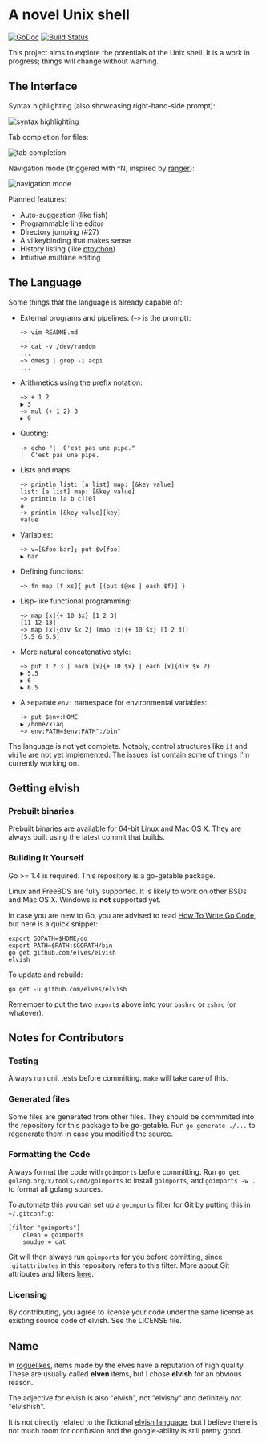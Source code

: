 # A novel Unix shell

[![GoDoc](http://godoc.org/github.com/elves/elvish?status.svg)](http://godoc.org/github.com/elves/elvish)
[![Build Status](https://travis-ci.org/elves/elvish.svg?branch=master)](https://travis-ci.org/elves/elvish)

This project aims to explore the potentials of the Unix shell. It is a work in
progress; things will change without warning.


## The Interface

Syntax highlighting (also showcasing right-hand-side prompt):

![syntax
highlighting](https://raw.githubusercontent.com/elves/images/master/syntax.png)

Tab completion for files:

![tab completion](https://raw.githubusercontent.com/elves/images/master/completion.png)

Navigation mode (triggered with ^N, inspired by
[ranger](http://ranger.nongnu.org/)):

![navigation mode](https://raw.githubusercontent.com/elves/images/master/navigation.png)


Planned features:

* Auto-suggestion (like fish)
* Programmable line editor
* Directory jumping (#27)
* A vi keybinding that makes sense
* History listing (like
  [ptpython](https://github.com/jonathanslenders/ptpython))
* Intuitive multiline editing

## The Language

Some things that the language is already capable of:

* External programs and pipelines: (`~>` is the prompt):
  ```
  ~> vim README.md
  ...
  ~> cat -v /dev/random
  ...
  ~> dmesg | grep -i acpi
  ...
  ```

* Arithmetics using the prefix notation:
  ```
  ~> + 1 2
  ▶ 3
  ~> mul (+ 1 2) 3
  ▶ 9
  ```

* Quoting:
  ```
  ~> echo "|  C'est pas une pipe."
  |  C'est pas une pipe.
  ```

* Lists and maps:
  ```
  ~> println list: [a list] map: [&key value]
  list: [a list] map: [&key value]
  ~> println [a b c][0]
  a
  ~> println [&key value][key]
  value
  ```

* Variables:
  ```
  ~> v=[&foo bar]; put $v[foo]
  ▶ bar
  ```

* Defining functions:
  ```
  ~> fn map [f xs]{ put [(put $@xs | each $f)] }
  ```

* Lisp-like functional programming:
  ```
  ~> map [x]{+ 10 $x} [1 2 3]
  [11 12 13]
  ~> map [x]{div $x 2} (map [x]{+ 10 $x} [1 2 3])
  [5.5 6 6.5]
  ```

* More natural concatenative style:
  ```
  ~> put 1 2 3 | each [x]{+ 10 $x} | each [x]{div $x 2}
  ▶ 5.5
  ▶ 6
  ▶ 6.5
  ```

* A separate `env:` namespace for environmental variables:
  ```
  ~> put $env:HOME
  ▶ /home/xiaq
  ~> env:PATH=$env:PATH":/bin"
  ```

The language is not yet complete. Notably, control structures like `if` and
`while` are not yet implemented. The issues list contain some of things I'm
currently working on.


## Getting elvish

### Prebuilt binaries

Prebuilt binaries are available for 64-bit [Linux](https://dl.elvish.io/elvish-linux) and [Mac OS X](https://dl.elvish.io/elvish-osx). They are always built using the latest commit that builds.

### Building It Yourself

Go >= 1.4 is required. This repository is a go-getable package.

Linux and FreeBDS are fully supported. It is likely to work on other BSDs and
Mac OS X. Windows is **not** supported yet.

In case you are new to Go, you are advised to read [How To Write Go
Code](http://golang.org/doc/code.html), but here is a quick snippet:

```
export GOPATH=$HOME/go
export PATH=$PATH:$GOPATH/bin
go get github.com/elves/elvish
elvish
```

To update and rebuild:

```
go get -u github.com/elves/elvish
```

Remember to put the two `export`s above into your `bashrc` or `zshrc` (or
whatever).

## Notes for Contributors

### Testing

Always run unit tests before committing. `make` will take care of this.

### Generated files

Some files are generated from other files. They should be commmited into the
repository for this package to be go-getable. Run `go generate ./...` to
regenerate them in case you modified the source.

### Formatting the Code

Always format the code with `goimports` before committing. Run
`go get golang.org/x/tools/cmd/goimports` to install `goimports`, and
`goimports -w .` to format all golang sources.

To automate this you can set up a `goimports` filter for Git by putting this
in `~/.gitconfig`:

    [filter "goimports"]
        clean = goimports
        smudge = cat

Git will then always run `goimports` for you before comitting, since
`.gitattributes` in this repository refers to this filter. More about Git
attributes and filters
[here](https://www.kernel.org/pub/software/scm/git/docs/gitattributes.html).

### Licensing

By contributing, you agree to license your code under the same license as
existing source code of elvish. See the LICENSE file.


## Name

In [roguelikes](https://en.wikipedia.org/wiki/Roguelike), items made by the
elves have a reputation of high quality.  These are usually called **elven**
items, but I chose **elvish** for an obvious reason.

The adjective for elvish is also "elvish", not "elvishy" and definitely not
"elvishish".

It is not directly related to the fictional
[elvish language](https://en.wikipedia.org/wiki/Elvish_language), but I
believe there is not much room for confusion and the google-ability is still
pretty good.
